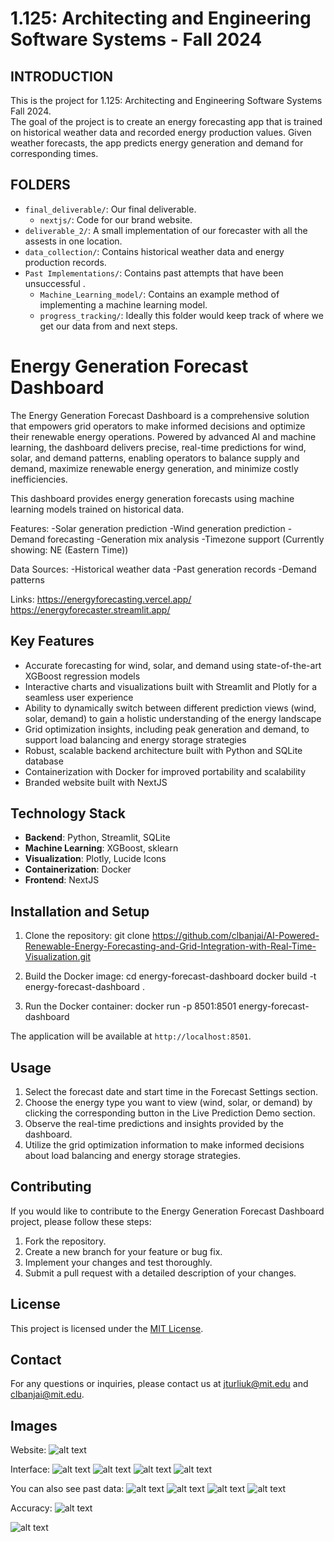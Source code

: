 # 1.125: Architecting and Engineering Software Systems - Fall 2024

## INTRODUCTION
This is the project for 1.125: Architecting and Engineering Software Systems Fall 2024.  
The goal of the project is to create an energy forecasting app that is trained on historical
weather data and recorded energy production values. Given weather forecasts, the app predicts 
energy generation and demand for corresponding times.

## FOLDERS
- `final_deliverable/`: Our final deliverable.
    - `nextjs/`: Code for our brand website.
- `deliverable_2/`: A small implementation of our forecaster with all the assests in one location.
- `data_collection/`: Contains historical weather data and energy production records.
- `Past Implementations/`: Contains past attempts that have been unsuccessful .
    - `Machine_Learning_model/`: Contains an example method of implementing a machine learning model.
    - `progress_tracking/`: Ideally this folder would keep track of where we get our data from and next steps.

# Energy Generation Forecast Dashboard

The Energy Generation Forecast Dashboard is a comprehensive solution that empowers grid operators to make informed decisions and optimize their renewable energy operations. Powered by advanced AI and machine learning, the dashboard delivers precise, real-time predictions for wind, solar, and demand patterns, enabling operators to balance supply and demand, maximize renewable energy generation, and minimize costly inefficiencies.

This dashboard provides energy generation forecasts using machine learning models trained on historical data.

Features:
-Solar generation prediction
-Wind generation prediction
-Demand forecasting
-Generation mix analysis
-Timezone support (Currently showing: NE (Eastern Time))

Data Sources:
-Historical weather data
-Past generation records
-Demand patterns

Links: 
https://energyforecasting.vercel.app/
https://energyforecaster.streamlit.app/ 

## Key Features

- Accurate forecasting for wind, solar, and demand using state-of-the-art XGBoost regression models
- Interactive charts and visualizations built with Streamlit and Plotly for a seamless user experience
- Ability to dynamically switch between different prediction views (wind, solar, demand) to gain a holistic understanding of the energy landscape
- Grid optimization insights, including peak generation and demand, to support load balancing and energy storage strategies
- Robust, scalable backend architecture built with Python and SQLite database
- Containerization with Docker for improved portability and scalability
- Branded website built with NextJS

## Technology Stack

- **Backend**: Python, Streamlit, SQLite
- **Machine Learning**: XGBoost, sklearn
- **Visualization**: Plotly, Lucide Icons
- **Containerization**: Docker
- **Frontend**: NextJS

## Installation and Setup

1. Clone the repository:
git clone https://github.com/clbanjai/AI-Powered-Renewable-Energy-Forecasting-and-Grid-Integration-with-Real-Time-Visualization.git

2. Build the Docker image:
cd energy-forecast-dashboard
docker build -t energy-forecast-dashboard .

3. Run the Docker container:
docker run -p 8501:8501 energy-forecast-dashboard

The application will be available at `http://localhost:8501`.

## Usage

1. Select the forecast date and start time in the Forecast Settings section.
2. Choose the energy type you want to view (wind, solar, or demand) by clicking the corresponding button in the Live Prediction Demo section.
3. Observe the real-time predictions and insights provided by the dashboard.
4. Utilize the grid optimization information to make informed decisions about load balancing and energy storage strategies.

## Contributing

If you would like to contribute to the Energy Generation Forecast Dashboard project, please follow these steps:

1. Fork the repository.
2. Create a new branch for your feature or bug fix.
3. Implement your changes and test thoroughly.
4. Submit a pull request with a detailed description of your changes.

## License

This project is licensed under the [MIT License](LICENSE).

## Contact

For any questions or inquiries, please contact us at [jturliuk@mit.edu](mailto:jturliuk@mit.edu) and [clbanjai@mit.edu](mailto:clbanjai@mit.edu).

## Images

Website:
![alt text](image-4.png)

Interface:
![alt text](image-5.png)
![alt text](image-6.png)
![alt text](image-7.png)
![alt text](image-8.png)

You can also see past data:
![alt text](image-9.png)
![alt text](image-10.png)
![alt text](image-11.png)
![alt text](image-12.png)

Accuracy:
![alt text](image-3.png)

![alt text](image.png)